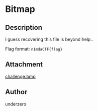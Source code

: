 # Bitmap

## Description
I guess recovering this file is beyond help..

Flag format: `n1mdaCTF{flag}`

## Attachment
[challenge.bmp](./dist/challenge.bmp)

## Author
underzero